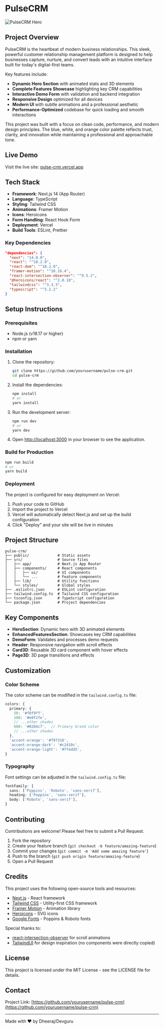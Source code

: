 # PulseCRM

![PulseCRM Hero](https://raw.githubusercontent.com/yourusername/pulse-crm/main/public/images/readme-hero.png)

## Project Overview

PulseCRM is the heartbeat of modern business relationships. This sleek, powerful customer relationship management platform is designed to help businesses capture, nurture, and convert leads with an intuitive interface built for today's digital-first teams.

Key features include:

- **Dynamic Hero Section** with animated stats and 3D elements
- **Complete Features Showcase** highlighting key CRM capabilities
- **Interactive Demo Form** with validation and backend integration
- **Responsive Design** optimized for all devices
- **Modern UI** with subtle animations and a professional aesthetic
- **Performance-Optimized** codebase for quick loading and smooth interactions

This project was built with a focus on clean code, performance, and modern design principles. The blue, white, and orange color palette reflects trust, clarity, and innovation while maintaining a professional and approachable tone.

## Live Demo

Visit the live site: [pulse-crm.vercel.app](https://pulse-crm.vercel.app)

## Tech Stack

- **Framework**: Next.js 14 (App Router)
- **Language**: TypeScript
- **Styling**: Tailwind CSS
- **Animations**: Framer Motion
- **Icons**: Heroicons
- **Form Handling**: React Hook Form
- **Deployment**: Vercel
- **Build Tools**: ESLint, Prettier

### Key Dependencies

```json
"dependencies": {
  "next": "14.0.0",
  "react": "^18.2.0",
  "react-dom": "^18.2.0",
  "framer-motion": "^10.16.4",
  "react-intersection-observer": "^9.5.2",
  "@heroicons/react": "^2.0.18",
  "tailwindcss": "^3.3.3",
  "typescript": "^5.2.2"
}
```

## Setup Instructions

### Prerequisites

- Node.js (v18.17 or higher)
- npm or yarn

### Installation

1. Clone the repository:
   ```bash
   git clone https://github.com/yourusername/pulse-crm.git
   cd pulse-crm
   ```

2. Install the dependencies:
   ```bash
   npm install
   # or
   yarn install
   ```

3. Run the development server:
   ```bash
   npm run dev
   # or
   yarn dev
   ```

4. Open [http://localhost:3000](http://localhost:3000) in your browser to see the application.

### Build for Production

```bash
npm run build
# or
yarn build
```

### Deployment

The project is configured for easy deployment on Vercel:

1. Push your code to GitHub
2. Import the project to Vercel
3. Vercel will automatically detect Next.js and set up the build configuration
4. Click "Deploy" and your site will be live in minutes

## Project Structure

```
pulse-crm/
├── public/             # Static assets
├── src/                # Source files
│   ├── app/            # Next.js App Router
│   ├── components/     # React components
│   │   ├── ui/         # UI components
│   │   └── ...         # Feature components
│   ├── lib/            # Utility functions
│   └── styles/         # Global styles
├── .eslintrc.json      # ESLint configuration
├── tailwind.config.ts  # Tailwind CSS configuration
├── tsconfig.json       # TypeScript configuration
└── package.json        # Project dependencies
```

## Key Components

- **HeroSection**: Dynamic hero with 3D animated elements
- **EnhancedFeaturesSection**: Showcases key CRM capabilities
- **DemoForm**: Validates and processes demo requests
- **Header**: Responsive navigation with scroll effects
- **Card3D**: Reusable 3D card component with hover effects
- **Page3D**: 3D page transitions and effects

## Customization

### Color Scheme

The color scheme can be modified in the `tailwind.config.ts` file:

```typescript
colors: {
  primary: {
    50: '#f0f9ff',
    100: '#e0f2fe',
    // ...other shades
    600: '#0284c7',  // Primary brand color
    // ...other shades
  },
  'accent-orange': '#f97316',
  'accent-orange-dark': '#c2410c',
  'accent-orange-light': '#ffedd5',
}
```

### Typography

Font settings can be adjusted in the `tailwind.config.ts` file:

```typescript
fontFamily: {
  sans: ['Poppins', 'Roboto', 'sans-serif'],
  heading: ['Poppins', 'sans-serif'],
  body: ['Roboto', 'sans-serif'],
}
```

## Contributing

Contributions are welcome! Please feel free to submit a Pull Request.

1. Fork the repository
2. Create your feature branch (`git checkout -b feature/amazing-feature`)
3. Commit your changes (`git commit -m 'Add some amazing feature'`)
4. Push to the branch (`git push origin feature/amazing-feature`)
5. Open a Pull Request

## Credits

This project uses the following open-source tools and resources:

- [Next.js](https://nextjs.org/) - React framework
- [Tailwind CSS](https://tailwindcss.com/) - Utility-first CSS framework
- [Framer Motion](https://www.framer.com/motion/) - Animation library
- [Heroicons](https://heroicons.com/) - SVG icons
- [Google Fonts](https://fonts.google.com/) - Poppins & Roboto fonts

Special thanks to:

- [react-intersection-observer](https://github.com/thebuilder/react-intersection-observer) for scroll animations
- [TailwindUI](https://tailwindui.com/) for design inspiration (no components were directly copied)

## License

This project is licensed under the MIT License - see the LICENSE file for details.

## Contact

Project Link: [https://github.com/yourusername/pulse-crm](https://github.com/yourusername/pulse-crm)

---

Made with ❤️ by Dheeraj/Devguru
